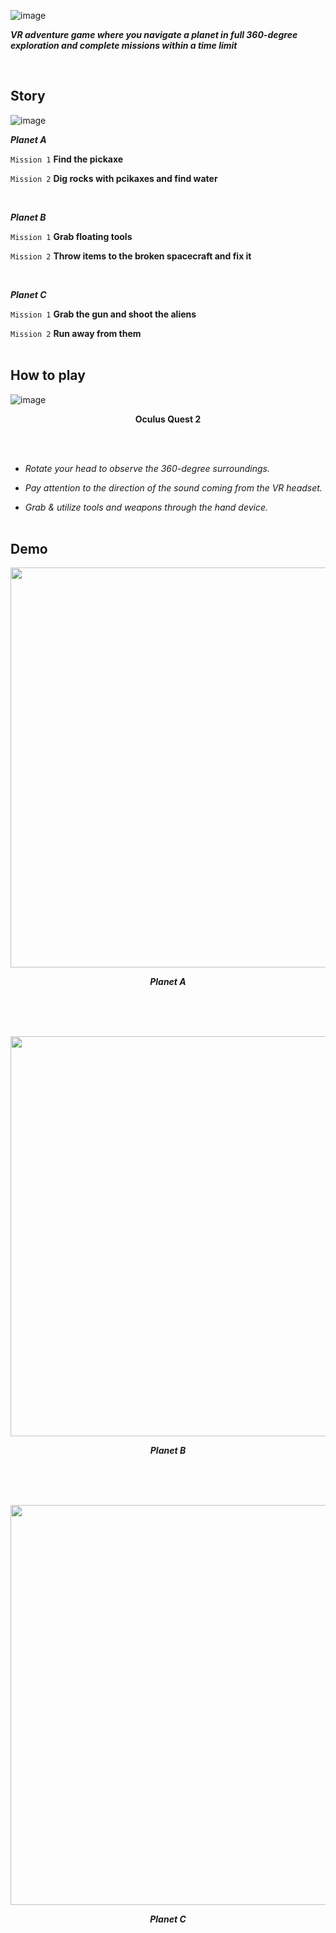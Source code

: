![image](https://github.com/SpaceOdyssey2023/SpaceOdyssey/assets/79262676/303be213-6096-47a1-b6f5-1ec7e2d0bebb)

<p><em><b>VR adventure game where you navigate a planet in full 360-degree exploration and complete missions within a time limit</b></em></p>
<br>

## Story

![image](https://github.com/SpaceOdyssey2023/SpaceOdyssey/assets/79262676/8951cdda-2233-4c04-9bd3-b00461697eb1)

<p><em><b>Planet A</b></em></p>

`Mission 1` **Find the pickaxe**

`Mission 2` **Dig rocks with pcikaxes and find water**

<br>
<p><em><b>Planet B</b></em></p>

`Mission 1` **Grab floating tools**

`Mission 2` **Throw items to the broken spacecraft and fix it**

<br>
<p><em><b>Planet C</b></em></p>

`Mission 1` **Grab the gun and shoot the aliens**

`Mission 2` **Run away from them**
<br><br>

## How to play

![image](https://github.com/SpaceOdyssey2023/SpaceOdyssey/assets/79262676/a1672298-05ec-4a90-909e-5e58c4ad4ebb)

<p align="center"><b>Oculus Quest 2</b></p>
<br><br>

* *Rotate your head to observe the 360-degree surroundings.*

* *Pay attention to the direction of the sound coming from the VR headset.*

* *Grab & utilize tools and weapons through the hand device.*
<br><br>

## Demo

<p align="center"><img src="https://github.com/SpaceOdyssey2023/SpaceOdyssey/assets/79262676/a0f3a6b4-7376-4556-9ef5-fa5ec214acf8" width="640"></p>
<p align="center"><em><b>Planet A</b></em></p>
<br><br><br>
<p align="center"><img src="https://github.com/SpaceOdyssey2023/SpaceOdyssey/assets/79262676/8ab65224-da74-40b0-acc7-66658d0b7887" width="640"></p>
<p align="center"><em><b>Planet B</b></em></p>
<br><br><br>
<p align="center"><img src="https://github.com/SpaceOdyssey2023/SpaceOdyssey/assets/79262676/d65d0609-be23-4967-a1ad-efe91643631c" width="640"></p>
<p align="center"><em><b>Planet C</b></em></p>
<br><br>

